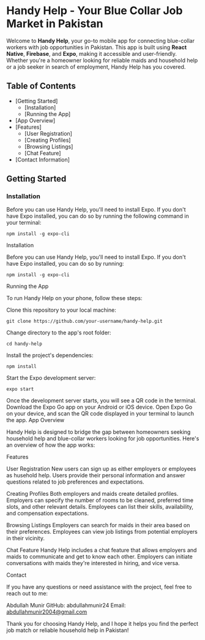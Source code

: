 # Handy Help - Your Blue Collar Job Market in Pakistan

Welcome to **Handy Help**, your go-to mobile app for connecting blue-collar workers with job opportunities in Pakistan. This app is built using **React Native**, **Firebase**, and **Expo**, making it accessible and user-friendly. Whether you're a homeowner looking for reliable maids and household help or a job seeker in search of employment, Handy Help has you covered.

## Table of Contents

- [Getting Started]
  - [Installation]
  - [Running the App]
- [App Overview]
- [Features]
  - [User Registration]
  - [Creating Profiles]
  - [Browsing Listings]
  - [Chat Feature]
- [Contact Information]

## Getting Started

### Installation

Before you can use Handy Help, you'll need to install Expo. If you don't have Expo installed, you can do so by running the following command in your terminal:


```
npm install -g expo-cli
```

Installation

Before you can use Handy Help, you'll need to install Expo. If you don't have Expo installed, you can do so by running:

```
npm install -g expo-cli
```

Running the App

To run Handy Help on your phone, follow these steps:

Clone this repository to your local machine:

```
git clone https://github.com/your-username/handy-help.git
```

Change directory to the app's root folder:
```
cd handy-help
```
Install the project's dependencies:
```
npm install
```
Start the Expo development server:

```
expo start
```
Once the development server starts, you will see a QR code in the terminal.
Download the Expo Go app on your Android or iOS device.
Open Expo Go on your device, and scan the QR code displayed in your terminal to launch the app.
App Overview

Handy Help is designed to bridge the gap between homeowners seeking household help and blue-collar workers looking for job opportunities. Here's an overview of how the app works:

Features

User Registration
New users can sign up as either employers or employees as husehold help.
Users provide their personal information and answer questions related to job preferences and expectations.

Creating Profiles
Both employers and maids create detailed profiles.
Employers can specify the number of rooms to be cleaned, preferred time slots, and other relevant details.
Employees can list their skills, availability, and compensation expectations.

Browsing Listings
Employers can search for maids in their area based on their preferences.
Employees can view job listings from potential employers in their vicinity.

Chat Feature
Handy Help includes a chat feature that allows employers and maids to communicate and get to know each other.
Employers can initiate conversations with maids they're interested in hiring, and vice versa.


Contact

If you have any questions or need assistance with the project, feel free to reach out to me:

Abdullah Munir
GitHub: abdullahmunir24
Email: abdullahmunir2004@gmail.com

Thank you for choosing Handy Help, and I hope it helps you find the perfect job match or reliable household help in Pakistan!

